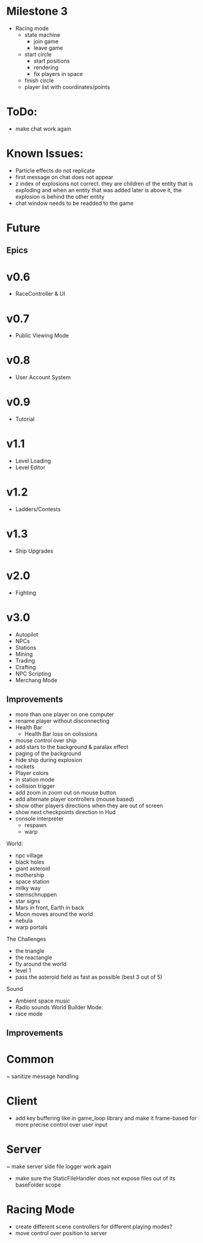 Milestone 3
===========
+ Racing mode
  + state machine
    + join game
    + leave game
  + start circle
    + start positions
    + rendering
    + fix players in space
  + finish circle
  + player list with coordinates/points



# ToDo:
+ make chat work again

# Known Issues:
* Particle effects do not replicate
* first message on chat does not appear
* z index of explosions not correct. they are children of the entity that is exploding and when an entity that was added later is above it, the explosion is behind the other entity
* chat window needs to be readded to the game


Future
======

Epics
-----
# v0.6
+ RaceController & UI

# v0.7
+ Public Viewing Mode

# v0.8
+ User Account System

# v0.9
+ Tutorial

# v1.1
+ Level Loading
+ Level Editor

# v1.2
+ Ladders/Contests

# v1.3
+ Ship Upgrades

# v2.0
+ Fighting

# v3.0
+ Autopilot
+ NPCs
+ Stations
+ Mining
+ Trading
+ Crafting
+ NPC Scripting
+ Merchang Mode


Improvements
------------
+ more than one player on one computer
+ rename player without disconnecting
+ Health Bar
  + Health Bar loss on colissions
+ mouse control over ship
+ add stars to the background & paralax effect
+ paging of the background
+ hide ship during explosion
+ rockets
+ Player colors
+ in station mode
+ collision trigger
+ add zoom in zoom out on mouse button
+ add alternate player controllers (mouse based)
+ show other players directions when they are out of screen
+ show next checkpoints direction in Hud
+ console interpreter
  + respawn
  + warp

World:
  + npc village
  + black holes
  + giant asteroid
  + mothership
  + space station
  + milky way
  + sternschnuppen
  + star signs
  + Mars in front, Earth in back
  + Moon moves around the world
  + nebula
  + warp portals
  
The Challenges
  + the triangle
  + the reactangle
  + fly around the world
  + level 1
  + pass the asteroid field as fast as possible (best 3 out of 5)
  
Sound
  + Ambient space music
  + Radio sounds
World Builder Mode:
  + race mode
  

Improvements
------------

# Common
~ sanitize message handling

# Client
+ add key buffering like in game_loop library and make it frame-based for more precise control over user input

# Server
~ make server side file logger work again
+ make sure the StaticFileHandler does not expose files out of its baseFolder scope

# Racing Mode
+ create different scene controllers for different playing modes?
+ move control over position to server

